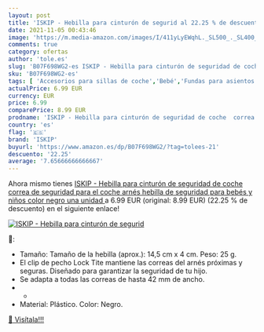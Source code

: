 ```yaml
---
layout: post
title: 'ISKIP - Hebilla para cinturón de segurid al 22.25 % de descuento'
date: 2021-11-05 00:43:46
image: 'https://m.media-amazon.com/images/I/411yLyEWqhL._SL500_._SL400_.jpg'
comments: true
category: ofertas
author: 'tole.es'
slug: 'B07F698WG2-es ISKIP - Hebilla para cinturón de seguridad de coche correa...'
sku: 'B07F698WG2-es'
tags: [ 'Accesorios para sillas de coche','Bebé','Fundas para asientos de coche','Sillas de coche y accesorios','bebés','iskip', ]
actualPrice: 6.99 EUR
currency: EUR
price: 6.99
comparePrice: 8.99 EUR
prodname: 'ISKIP - Hebilla para cinturón de seguridad de coche  correa de seguridad para el coche  arnés  hebilla de seguridad para bebés y niños  color negro  una unidad '
country: 'es'
flag: '🇪🇸'
brand: 'ISKIP'
buyurl: 'https://www.amazon.es/dp/B07F698WG2/?tag=tolees-21'
descuento: '22.25'
average: '7.65666666666667'
---
```


Ahora mismo tienes [ISKIP - Hebilla para cinturón de seguridad de coche  correa de seguridad para el coche  arnés  hebilla de seguridad para bebés y niños  color negro  una unidad ](https://www.amazon.es/dp/B07F698WG2/?tag=tolees-21) a 6.99 EUR (original: 8.99 EUR) (22.25 %  de descuento) en el siguiente enlace!

[![ISKIP - Hebilla para cinturón de segurid](https://m.media-amazon.com/images/I/411yLyEWqhL._SL500_._SL400_.jpg)](https://www.amazon.es/dp/B07F698WG2/?tag=tolees-21)

🔎:

- Tamaño: Tamaño de la hebilla (aprox.): 14,5 cm x 4 cm. Peso: 25 g.
- El clip de pecho Lock Tite mantiene las correas del arnés próximas y seguras. Diseñado para garantizar la seguridad de tu hijo.
- Se adapta a todas las correas de hasta 42 mm de ancho.
- -
- Material: Plástico. Color: Negro.

[🛒 Visítala!!!](https://www.amazon.es/dp/B07F698WG2/?tag=tolees-21)
